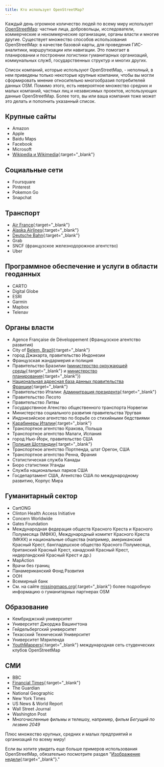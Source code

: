 ```yaml
---
title: Кто использует OpenStreetMap?
---
```


Каждый день огромное количество людей по всему миру использует <a href="https://openstreetmap.org">OpenStreetMap</a>: частные лица, добровольцы, исследователи, коммерческие и некоммерческие организации, органы власти и многие другие. Существует множество способов использования OpenStreetMap: в качестве базовой карты, для проведения ГИС-аналитики, маршрутизации или навигации. Это помогает в планировании и построении логистики гуманитарных организаций, коммунальных служб, государственных структур и многих других.

Список компаний, которые используют OpenStreetMap, - неполный, в нем приведены только некоторые крупные компании, чтобы вы могли сформировать мнение относительно многообразия потребителей данных OSM. Помимо этого, есть невероятное множество средних и малых компаний, частных лиц и независимых проектов, использующих данные OpenStreetMap. Более того, вы или ваша компания тоже может это делать и пополнить указанный список.

## Крупные сайты

* Amazon
* Apple
* Baidu Maps
* Facebook
* Microsoft
* [Wikipedia и Wikimedia](https://blog.wikimedia.org/2018/06/28/interactive-maps-now-in-your-language/){:target="_blank"}

## Социальные сети

* Foursquare
* Pinterest
* Pokemon Go
* Snapchat

## Транспорт

* [Air France](https://wiki.openstreetmap.org/wiki/File:Air_France_seatback_map_display.jpg){:target="_blank"}
* [Alaska Airlines](https://twitter.com/openstreetmapes/status/554009623062388736){:target="_blank"}
* [Deutsche Bahn](https://wiki.openstreetmap.org/wiki/File:OpenStreetMap_in_an_IC2_carriage_(DB).jpg){:target="_blank"}
* Grab
* SNCF (французское железнодорожное агентство)
* Uber

## Программное обеспечение и услуги в области геоданных

* CARTO
* Digital Globe
* ESRI
* Garmin
* Mapbox
* Telenav

## Органы власти

* Agence Française de Développement (Французское агентство развития)
* City of [Belem, Brazil](http://www.kdaberlinda.pa.gov.br/mapa_app/){:target="_blank"}
* город Джакарта, правительство Индонезии
* Французская жандармерия и полиция
* Правительство Бразилии ([министерство окружающей среды](https://www.ibama.gov.br/siema/){:target="_blank"} и [министерство планирования](http://www.visualizador.inde.gov.br){:target="_blank"})
* [Национальная адресная база данных правительства Франции](https://adresse.data.gouv.fr){:target="_blank"}
* Правительство Италии: [Админитрация президента](http://www.governo.it/mappa-del-presidente){:target="_blank"}
* Правительство Лесото
* Правительство Литвы
* Государствнное Агенство общественного транспорта Норвегии
* Министерства социального развития правительства Уругвая
* Индонезийское агентство по борьбе со стихийными бедствиями
* [Карабинеры Италии](http://www.carabinieri.it/cittadino/informazioni/dove-siamo){:target="_blank"}
* Транспортное агентство Кракова, Польша
* Транспортное агентство Малаги, Испания
* город Нью-Йорк, правительство США
* [Полиция Шотландии](http://www.scotland.police.uk/your-community/edinburgh/){:target="_blank"}
* Транспортное агентство Портленда, штат Орегон, США
* Транспортное агентство Ренна, Франия
* Статистическая служба Канады
* Бюро статистики Уганды
* Служба национальных парков США
* Госдепартамент США, Агентство США по международному развитию, Корпус Мира

## Гуманитарный сектор
* CartONG
* Clinton Health Access Initiative
* Concern Worldwide
* Gates Foundation
* Международная федерация обществ Красного Креста и Красного Полумесяца (МФКК), Международный комитет Красного Креста (МККК) и национальные общества (например, американский Красный Крест, бангладешское общество Красного Полумесяца, британский Красный Крест, канадский Красный Крест, нидерландский Красный Крест и др.)
* MapAction
* Врачи без границ
* Панамериканский Фонд Развития
* ООН
* Всемирный банк
* См. на сайте [missingmaps.org](https://www.missingmaps.org){:target="_blank"} более подробную информацию о гуманитарных партнерах OSM

## Образование
* Кембриджский университет
* Университет Джорджа Вашингтона
* Гейдельбергский университет
* Техасский Технический Университет
* Университет Мэриленда
* [YouthMappers](https://www.youthmappers.org){:target="_blank"} международная сеть студенческих клубов OpenStreetMap

## СМИ

* BBC
* [Financial Times](https://www.reddit.com/r/dataisbeautiful/comments/9j285h/im_steve_bernard_interactive_design_editor_at_the/e6o3kyz/){:target="_blank"}
* The Guardian
* National Geographic
* New York Times
* US News & World Report
* Wall Street Journal
* Washington Post
* Многочисленные фильмы и телешоу, например, фильм *Бегущий по лезвию 2049*

Плюс множество крупных, средних и малых предприятий и организаций по всему миру!

Если вы хотите увидеть еще больше примеров использования OpenStreetMap, обязательно посмотрите раздел "[Изображение недели](https://wiki.openstreetmap.org/wiki/Featured_images){:target="_blank"}."
